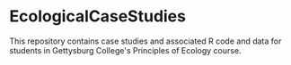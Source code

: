 # EcologicalCaseStudies
This repository contains case studies and associated R code and data for students in Gettysburg College's Principles of Ecology course.
